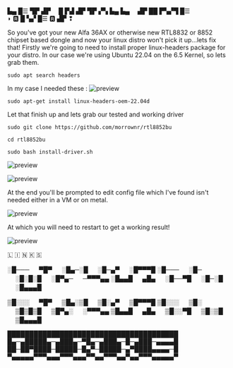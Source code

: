 
▙▄ █☰ ▜▛ ▟▛  █ ▛▟ ▟▛ ▜▛ ▞▚ ▙▄ ▙▄  ▟▛ ██ ▛▚▞▜ █☰  ◗ 🆁 █ ▚▞ █☰ 🆁 ▟▛ ❢ 

So you've got your new Alfa 36AX or otherwise new RTL8832 or 8852 chipset based dongle and now your linux distro won't pick it up...lets fix that!
Firstly we're going to need to install proper linux-headers package for your distro.  In our case we're using Ubuntu 22.04 on the 6.5 Kernel, so lets grab them.


```sudo apt search headers```

In my case I needed these :
![preview](img/headers.png) 

```sudo apt-get install linux-headers-oem-22.04d```

Let that finish up and lets grab our tested and working driver

```sudo git clone https://github.com/morrownr/rtl8852bu```

```cd rtl8852bu```

```sudo bash install-driver.sh```

![preview](img/drivers.png)

![preview](img/install.png)

At the end you'll be prompted to edit config file which I've found isn't needed either in a VM or on metal.

![preview](img/dkms.png)

At which you will need to restart to get a working result!

![preview](img/finish.png)


🇱​​​​​ 🇮​​​​​ 🇳​​​​​ 🇰​​​​​ 🇸​​​​​


░█─── 　 ▀█▀ 　 ░█▄─░█ 　 ░█─▄▀ 　 ░█▀▀▀█ 
░█─── 　 ░█─ 　 ░█░█░█ 　 ░█▀▄─ 　 ─▀▀▀▄▄ 
░█▄▄█ 　 ▄█▄ 　 ░█──▀█ 　 ░█─░█ 　 ░█▄▄▄█

▒█░░░ 　 ▀█▀ 　 ▒█▄░▒█ 　 ▒█░▄▀ 　 ▒█▀▀▀█ 
▒█░░░ 　 ▒█░ 　 ▒█▒█▒█ 　 ▒█▀▄░ 　 ░▀▀▀▄▄ 
▒█▄▄█ 　 ▄█▄ 　 ▒█░░▀█ 　 ▒█░▒█ 　 ▒█▄▄▄█

███████████████████████████████████████
█▄─▄█████▄─▄███▄─▀█▄─▄███▄─█─▄███─▄▄▄▄█
██─██▀████─█████─█▄▀─█████─▄▀████▄▄▄▄─█
▀▄▄▄▄▄▀▀▀▄▄▄▀▀▀▄▄▄▀▀▄▄▀▀▀▄▄▀▄▄▀▀▀▄▄▄▄▄▀
